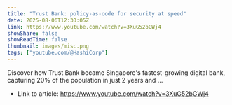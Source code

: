 ```yaml
---
title: "Trust Bank: policy-as-code for security at speed"
date: 2025-08-06T12:30:05Z
link: https://www.youtube.com/watch?v=3XuG52bGWj4
showShare: false
showReadTime: false
thumbnail: images/misc.png
tags: ["youtube.com/@HashiCorp"]
---
```

Discover how Trust Bank became Singapore's fastest-growing digital bank, capturing 20% of the population in just 2 years and ...

- Link to article: https://www.youtube.com/watch?v=3XuG52bGWj4